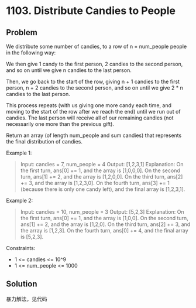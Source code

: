 # 1103. Distribute Candies to People

## Problem

We distribute some number of candies, to a row of n = num_people people in the following way:

We then give 1 candy to the first person, 2 candies to the second person, and so on until we give n candies to the last person.

Then, we go back to the start of the row, giving n + 1 candies to the first person, n + 2 candies to the second person, and so on until we give 2 * n candies to the last person.

This process repeats (with us giving one more candy each time, and moving to the start of the row after we reach the end) until we run out of candies.  The last person will receive all of our remaining candies (not necessarily one more than the previous gift).

Return an array (of length num_people and sum candies) that represents the final distribution of candies.

 

Example 1:
> Input: candies = 7, num_people = 4
  Output: [1,2,3,1]
  Explanation:
  On the first turn, ans[0] += 1, and the array is [1,0,0,0].
  On the second turn, ans[1] += 2, and the array is [1,2,0,0].
  On the third turn, ans[2] += 3, and the array is [1,2,3,0].
  On the fourth turn, ans[3] += 1 (because there is only one candy left), and the final array is [1,2,3,1].

Example 2:

> Input: candies = 10, num_people = 3
> Output: [5,2,3]
> Explanation: 
> On the first turn, ans[0] += 1, and the array is [1,0,0].
> On the second turn, ans[1] += 2, and the array is [1,2,0].
> On the third turn, ans[2] += 3, and the array is [1,2,3].
> On the fourth turn, ans[0] += 4, and the final array is [5,2,3].


Constraints:

- 1 <= candies <= 10^9
- 1 <= num_people <= 1000



## Solution

暴力解法，见代码